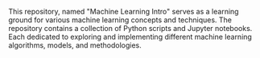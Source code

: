 This repository, named "Machine Learning Intro" serves as a learning ground for various machine learning concepts and techniques. The repository contains a collection of Python scripts and Jupyter notebooks. Each dedicated to exploring and implementing different machine learning algorithms, models, and methodologies.
